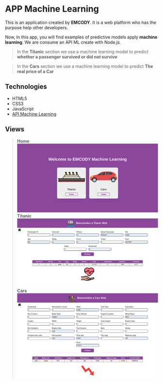 # **APP Machine Learning**

This is an application created by **EMCODY**. It is a web platform who has the purpose help other developers.

Now, In this app, you will find examples of predictive models apply **machine learning**. We are consume an API ML create with Node.js.

> In the **Titanic** section we use a machine learning model to predict **whether a passenger survived or did not survive**

> In the **Cars** section we use a machine learning model to predict **The real price of a Car**

## **Technologies**

- HTML5
- CSS3
- JavaScript
- [API Machine Learning](https://github.com/EstivenMayhuay/API_Azure_Machine_Learning)

## **Views**

> **Home** ![view home](./images/view_home.png) **Titanic** ![view titanic](./images/view_titanic.png) **Cars** ![view cars](./images/view_cars.png)
